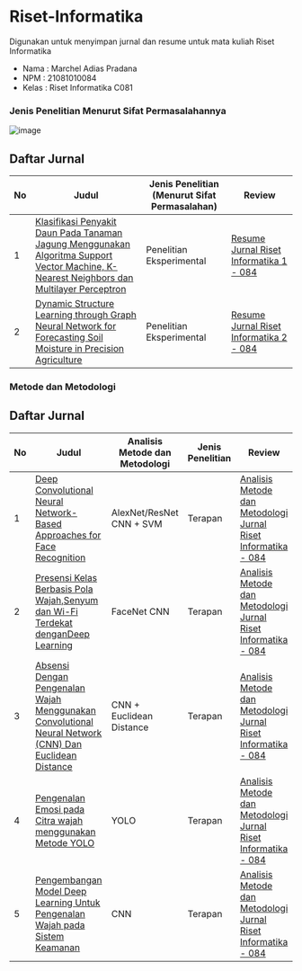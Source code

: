 # Riset-Informatika
Digunakan untuk menyimpan jurnal dan resume untuk mata kuliah Riset Informatika

- Nama  : Marchel Adias Pradana
- NPM   : 21081010084
- Kelas : Riset Informatika C081

### Jenis Penelitian Menurut Sifat Permasalahannya
![image](https://github.com/user-attachments/assets/4012dae4-3002-40f4-80b4-ec75553d1982)


## Daftar Jurnal
| No | Judul | Jenis Penelitian (Menurut Sifat Permasalahan) | Review |
| -- | ----- | ----------------------------------- | ------ |
| 1  | [Klasifikasi Penyakit Daun Pada Tanaman Jagung Menggunakan Algoritma Support Vector Machine, K-Nearest Neighbors dan Multilayer Perceptron](https://doi.org/10.52158/jacost.v4i1.484) | Penelitian Eksperimental | [Resume Jurnal Riset Informatika 1 - 084](https://github.com/marchelp/Riset-Informatika/blob/main/Resume%20Jurnal%20Riset%20Informatika%201%20-%20084.pdf) |
| 2  | [Dynamic Structure Learning through Graph Neural Network for Forecasting Soil Moisture in Precision Agriculture](https://www.ijcai.org/proceedings/2022/720)| Penelitian Eksperimental | [Resume Jurnal Riset Informatika 2 - 084](https://github.com/marchelp/Riset-Informatika/blob/main/Resume%20Jurnal%20Riset%20Informatika%202%20-%20084.pdf) |


### Metode dan Metodologi


## Daftar Jurnal
| No | Judul | Analisis Metode dan Metodologi | Jenis Penelitian | Review |
| -- | ----- | ------------------------------ | ---------------- | ------ |
| 1  | [Deep Convolutional Neural Network-Based Approaches for Face Recognition](https://doi.org/10.3390/app9204397) | AlexNet/ResNet CNN + SVM | Terapan | [Analisis Metode dan Metodologi Jurnal Riset Informatika - 084](https://github.com/marchelp/Riset-Informatika/blob/main/Analisis%20Metode%20dan%20Metodologi%20Jurnal%20Riset%20Informatika%20-%20084.pdf) |
| 2  | [Presensi Kelas Berbasis Pola Wajah,Senyum dan Wi-Fi Terdekat denganDeep Learning](https://doi.org/10.29207/resti.v5i1.2575)| FaceNet CNN | Terapan | [Analisis Metode dan Metodologi Jurnal Riset Informatika - 084](https://github.com/marchelp/Riset-Informatika/blob/main/Analisis%20Metode%20dan%20Metodologi%20Jurnal%20Riset%20Informatika%20-%20084.pdf) |
| 3  | [Absensi Dengan Pengenalan Wajah Menggunakan Convolutional Neural Network (CNN) Dan Euclidean Distance](https://kti.potensi-utama.org/index.php/JID/article/view/1357)| CNN + Euclidean Distance | Terapan | [Analisis Metode dan Metodologi Jurnal Riset Informatika - 084](https://github.com/marchelp/Riset-Informatika/blob/main/Analisis%20Metode%20dan%20Metodologi%20Jurnal%20Riset%20Informatika%20-%20084.pdf) |
| 4  | [Pengenalan Emosi pada Citra wajah menggunakan Metode YOLO](https://doi.org/10.30645/kesatria.v5i3.444)| YOLO | Terapan | [Analisis Metode dan Metodologi Jurnal Riset Informatika - 084](https://github.com/marchelp/Riset-Informatika/blob/main/Analisis%20Metode%20dan%20Metodologi%20Jurnal%20Riset%20Informatika%20-%20084.pdf) |
| 5  | [Pengembangan Model Deep Learning Untuk Pengenalan Wajah pada Sistem Keamanan](https://doi.org/10.5281/zenodo.10881284)| CNN | Terapan | [Analisis Metode dan Metodologi Jurnal Riset Informatika - 084](https://github.com/marchelp/Riset-Informatika/blob/main/Analisis%20Metode%20dan%20Metodologi%20Jurnal%20Riset%20Informatika%20-%20084.pdf) |
